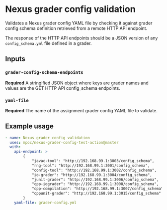 # Nexus grader config validation

Validates a Nexus grader config YAML file by checking it against grader config schema definition retrieved from a remote HTTP API endpoint.

The response of the HTTP API endpoints should be a JSON version of any `config_schema.yml` file defined in a grader.

## Inputs

### `grader-config-schema-endpoints`

**Required** A stringified JSON object where keys are grader names and values are the GET HTTP API config_schema endpoints.

### `yaml-file`

**Required** The name of the assignment grader config YAML file to validate.

## Example usage

```yaml
- name: Nexus grader config validation
  uses: mpoc/nexus-grader-config-test-action@master
  with:
    api-endpoint: >
        {
            "javac-tool": "http://192.168.99.1:3003/config_schema",
            "rng-tool": "http://192.168.99.1:3001/config_schema",
            "config-tool": "http://192.168.99.1:3002/config_schema",
            "io-grader": "http://192.168.99.1:3004/config_schema",
            "junit-grader": "http://192.168.99.1:3006/config_schema",
            "cpp-iograder": "http://192.168.99.1:3008/config_schema",
            "cpp-compilation": "http://192.168.99.1:3007/config_schema",
            "cppunit-grader": "http://192.168.99.1:3015/config_schema"
        }
    yaml-file: grader-config.yml
```
